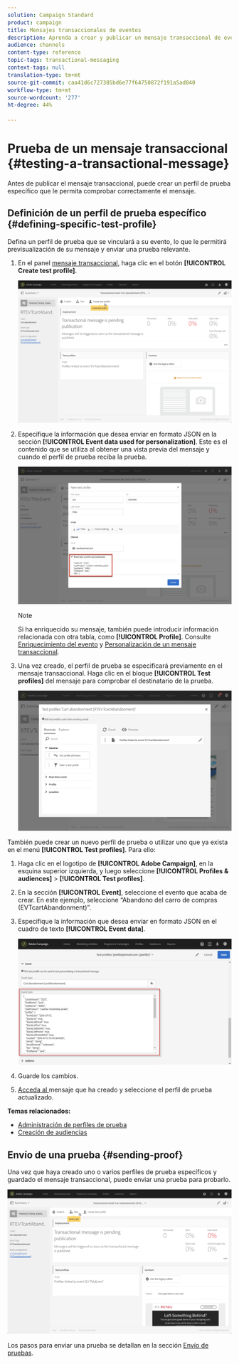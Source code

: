 ```yaml
---
solution: Campaign Standard
product: campaign
title: Mensajes transaccionales de eventos
description: Aprenda a crear y publicar un mensaje transaccional de evento.
audience: channels
content-type: reference
topic-tags: transactional-messaging
context-tags: null
translation-type: tm+mt
source-git-commit: caa41d6c727385bd6e77f64750872f191a5ad040
workflow-type: tm+mt
source-wordcount: '277'
ht-degree: 44%

---
```



# Prueba de un mensaje transaccional {#testing-a-transactional-message}

Antes de publicar el mensaje transaccional, puede crear un perfil de prueba específico que le permita comprobar correctamente el mensaje.

## Definición de un perfil de prueba específico {#defining-specific-test-profile}

Defina un perfil de prueba que se vinculará a su evento, lo que le permitirá previsualización de su mensaje y enviar una prueba relevante.

1. En el panel [mensaje transaccional](../../channels/using/editing-transactional-message.md#accessing-transactional-messages), haga clic en el botón **[!UICONTROL Create test profile]**.

   ![](assets/message-center_test-profile.png)

1. Especifique la información que desea enviar en formato JSON en la sección **[!UICONTROL Event data used for personalization]**. Este es el contenido que se utiliza al obtener una vista previa del mensaje y cuando el perfil de prueba reciba la prueba.

   ![](assets/message-center_event-data.png)

   >[!NOTE]
   >
   >Si ha enriquecido su mensaje, también puede introducir información relacionada con otra tabla, como **[!UICONTROL Profile]**. Consulte [Enriquecimiento del evento](../../channels/using/configuring-transactional-event.md#enriching-the-transactional-message-content) y [Personalización de un mensaje transaccional](../../channels/using/editing-transactional-message.md#personalizing-a-transactional-message).

1. Una vez creado, el perfil de prueba se especificará previamente en el mensaje transaccional. Haga clic en el bloque **[!UICONTROL Test profiles]** del mensaje para comprobar el destinatario de la prueba.

   ![](assets/message-center_5.png)

También puede crear un nuevo perfil de prueba o utilizar uno que ya exista en el menú **[!UICONTROL Test profiles]**. Para ello:

1. Haga clic en el logotipo de **[!UICONTROL Adobe Campaign]**, en la esquina superior izquierda, y luego seleccione **[!UICONTROL Profiles & audiences]** > **[!UICONTROL Test profiles]**.
1. En la sección **[!UICONTROL Event]**, seleccione el evento que acaba de crear. En este ejemplo, seleccione “Abandono del carro de compras (EVTcartAbandonment)”.
1. Especifique la información que desea enviar en formato JSON en el cuadro de texto **[!UICONTROL Event data]**.

   ![](assets/message-center_3.png)

1. Guarde los cambios.
1. [Acceda al ](../../channels/using/editing-transactional-message.md#accessing-transactional-messages) mensaje que ha creado y seleccione el perfil de prueba actualizado.

**Temas relacionados:**

* [Administración de perfiles de prueba](../../audiences/using/managing-test-profiles.md)
* [Creación de audiencias](../../audiences/using/creating-audiences.md)

## Envío de una prueba {#sending-proof}

Una vez que haya creado uno o varios perfiles de prueba específicos y guardado el mensaje transaccional, puede enviar una prueba para probarlo.

![](assets/message-center_10.png)

Los pasos para enviar una prueba se detallan en la sección [Envío de pruebas](../../sending/using/sending-proofs.md).
